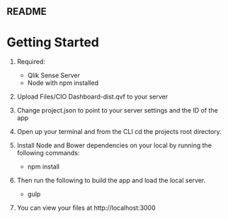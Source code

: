 README
-----

# Getting Started

1. Required:

	- Qlik Sense Server
	- Node with npm installed

2. Upload Files/CIO Dashboard-dist.qvf to your server

3. Change project.json to point to your server settings and the ID of the app

4. Open up your terminal and from the CLI cd the projects root directory.

5. Install Node and Bower dependencies on your local by running the following commands:

	- npm install

6. Then run the following to build the app and load the local server.

	- gulp

7. You can view your files at http://localhost:3000